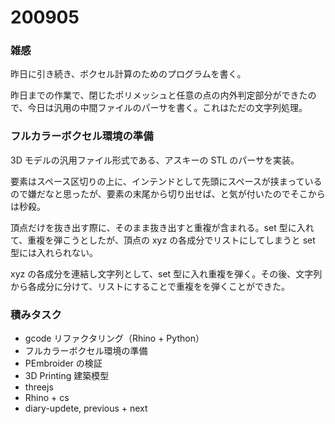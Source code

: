 # 200905  

### 雑感  

昨日に引き続き、ボクセル計算のためのプログラムを書く。  

昨日までの作業で、閉じたポリメッシュと任意の点の内外判定部分ができたので、今日は汎用の中間ファイルのパーサを書く。これはただの文字列処理。  

### フルカラーボクセル環境の準備  

3D モデルの汎用ファイル形式である、アスキーの STL のパーサを実装。  

要素はスペース区切りの上に、インテンドとして先頭にスペースが挟まっているので嫌だなと思ったが、要素の末尾から切り出せば、と気が付いたのでそこからは秒殺。  

頂点だけを抜き出す際に、そのまま抜き出すと重複が含まれる。set 型に入れて、重複を弾こうとしたが、頂点の xyz の各成分でリストにしてしまうと set 型には入れられない。  

xyz の各成分を連結し文字列として、set 型に入れ重複を弾く。その後、文字列から各成分に分けて、リストにすることで重複をを弾くことができた。  

### 積みタスク  

- gcode リファクタリング（Rhino + Python）  
- フルカラーボクセル環境の準備  
- PEmbroider の検証  
- 3D Printing 建築模型  
- threejs  
- Rhino + cs  
- diary-updete, previous + next  